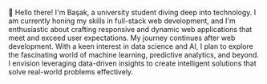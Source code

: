   👋 	Hello there! I'm Başak, a university student diving deep into technology. I am currently honing my skills in full-stack web development, and I'm enthusiastic about crafting responsive and dynamic web applications that meet and exceed user expectations. My journey continues after web development. 
	With a keen interest in data science and AI, I plan to explore the fascinating world of machine learning, predictive analytics, and beyond.
I envision leveraging data-driven insights to create intelligent solutions that solve real-world problems effectively.
